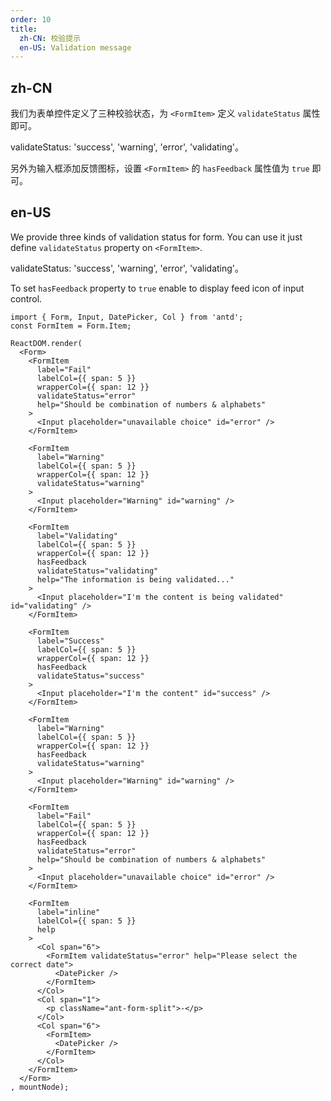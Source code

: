 ```yaml
---
order: 10
title:
  zh-CN: 校验提示
  en-US: Validation message
---
```


## zh-CN

我们为表单控件定义了三种校验状态，为 `<FormItem>` 定义 `validateStatus` 属性即可。

validateStatus: 'success', 'warning', 'error', 'validating'。

另外为输入框添加反馈图标，设置 `<FormItem>` 的 `hasFeedback` 属性值为 `true` 即可。

## en-US

We provide three kinds of validation status for form. You can use it just define `validateStatus` property on `<FormItem>`.

validateStatus: 'success', 'warning', 'error', 'validating'。

To set `hasFeedback` property to `true` enable to display feed icon of input control.

````__react
import { Form, Input, DatePicker, Col } from 'antd';
const FormItem = Form.Item;

ReactDOM.render(
  <Form>
    <FormItem
      label="Fail"
      labelCol={{ span: 5 }}
      wrapperCol={{ span: 12 }}
      validateStatus="error"
      help="Should be combination of numbers & alphabets"
    >
      <Input placeholder="unavailable choice" id="error" />
    </FormItem>

    <FormItem
      label="Warning"
      labelCol={{ span: 5 }}
      wrapperCol={{ span: 12 }}
      validateStatus="warning"
    >
      <Input placeholder="Warning" id="warning" />
    </FormItem>

    <FormItem
      label="Validating"
      labelCol={{ span: 5 }}
      wrapperCol={{ span: 12 }}
      hasFeedback
      validateStatus="validating"
      help="The information is being validated..."
    >
      <Input placeholder="I'm the content is being validated" id="validating" />
    </FormItem>

    <FormItem
      label="Success"
      labelCol={{ span: 5 }}
      wrapperCol={{ span: 12 }}
      hasFeedback
      validateStatus="success"
    >
      <Input placeholder="I'm the content" id="success" />
    </FormItem>

    <FormItem
      label="Warning"
      labelCol={{ span: 5 }}
      wrapperCol={{ span: 12 }}
      hasFeedback
      validateStatus="warning"
    >
      <Input placeholder="Warning" id="warning" />
    </FormItem>

    <FormItem
      label="Fail"
      labelCol={{ span: 5 }}
      wrapperCol={{ span: 12 }}
      hasFeedback
      validateStatus="error"
      help="Should be combination of numbers & alphabets"
    >
      <Input placeholder="unavailable choice" id="error" />
    </FormItem>

    <FormItem
      label="inline"
      labelCol={{ span: 5 }}
      help
    >
      <Col span="6">
        <FormItem validateStatus="error" help="Please select the correct date">
          <DatePicker />
        </FormItem>
      </Col>
      <Col span="1">
        <p className="ant-form-split">-</p>
      </Col>
      <Col span="6">
        <FormItem>
          <DatePicker />
        </FormItem>
      </Col>
    </FormItem>
  </Form>
, mountNode);
````
